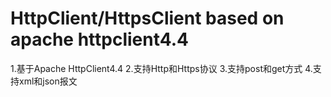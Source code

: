 # HttpClient/HttpsClient based on apache httpclient4.4
1.基于Apache HttpClient4.4
2.支持Http和Https协议
3.支持post和get方式
4.支持xml和json报文
